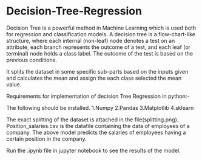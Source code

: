 # Decision-Tree-Regression
Decision Tree is a powerful method in Machine Learning which is used both for regression and classification models.
A decision tree is a flow-chart-like structure, where each internal (non-leaf) node denotes a test on an attribute, each branch represents the outcome of a test, and each leaf (or terminal) node holds a class label.
The outcome of the test is based on the previous conditions.

It splits the dataset in some specific sub-parts based on the inputs given and calculates the mean and assign the each class selected the mean value.

Requirements for implementation of decision Tree Regression in python:-

The following should be installed.
1.Numpy
2.Pandas
3.Matplotlib
4.sklearn

The exact splitting of the dataset is attached in the file(splitting.png).
Position_salaries.csv is the datafile containing the data of employees of a company.
The above model predicts the salaries of employees having a certain position in the company.

Run the .ipynb file in jupyter notebook to see the results of the model.
